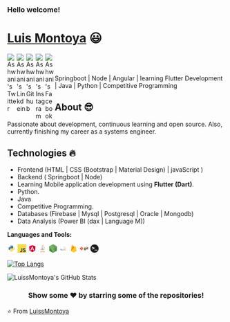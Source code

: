 ### Hello welcome!

 # <a href="https://www.linkedin.com/in/luis-fernando-montoya-589483200/">Luis Montoya</a> :smiley:
 
 <a href="https://twitter.com/luissmontoyap">
  <img align="left" alt="Ashwani's Twitter" width="22px" src="https://cdn.jsdelivr.net/npm/simple-icons@v3/icons/twitter.svg" />
</a>
<a href="https://linkedin.com/in/luis-fernando-montoya-589483200/">
  <img align="left" alt="Ashwani's Linkdein" width="22px" src="https://cdn.jsdelivr.net/npm/simple-icons@v3/icons/linkedin.svg" />
</a>
<a href="https://github.com/LuissMontoya">
  <img align="left" alt="Ashwani's Github" width="22px" src="https://cdn.jsdelivr.net/npm/simple-icons@v3/icons/github.svg" />
</a>
<a href="https://instagram.com/luissmontoyap/">
  <img align="left" alt="Ashwani's Instagram" width="22px" src="https://cdn.jsdelivr.net/npm/simple-icons@v3/icons/instagram.svg" />
</a>
<a href="https://www.facebook.com/100009772571981">
  <img align="left" alt="Ashwani's Facebook" width="22px" src="https://cdn.jsdelivr.net/npm/simple-icons@v3/icons/facebook.svg" />
</a>


<br/>
<br/>

Springboot | Node | Angular | learning Flutter Development | Java | Python | Competitive Programming

## About :sunglasses:
Passionate about development, continuous learning and open source. Also, currently finishing my career as a systems engineer.

## Technologies :fire:
- Frontend (HTML | CSS (Bootstrap | Material Design) | javaScript )
- Backend ( Springboot | Node)
- Learning Mobile application development using **Flutter (Dart)**.
- Python.
- Java
- Competitive Programming.
- Databases (Firebase | Mysql | Postgresql | Oracle | Mongodb)
- Data Analysis (Power BI (dax | Language M))

**Languages and Tools:**  

<code><img height="20" src="https://raw.githubusercontent.com/github/explore/80688e429a7d4ef2fca1e82350fe8e3517d3494d/topics/python/python.png"></code>
<code><img height="20" src="https://raw.githubusercontent.com/github/explore/80688e429a7d4ef2fca1e82350fe8e3517d3494d/topics/javascript/javascript.png"></code>
<code><img height="20" src="https://raw.githubusercontent.com/github/explore/80688e429a7d4ef2fca1e82350fe8e3517d3494d/topics/angular/angular.png"></code>
<code><img height="20" src="https://raw.githubusercontent.com/github/explore/80688e429a7d4ef2fca1e82350fe8e3517d3494d/topics/java/java.png"></code>
<code><img height="20" src="https://raw.githubusercontent.com/github/explore/80688e429a7d4ef2fca1e82350fe8e3517d3494d/topics/nodejs/nodejs.png"></code>
<code><img height="20" src="https://raw.githubusercontent.com/github/explore/80688e429a7d4ef2fca1e82350fe8e3517d3494d/topics/mysql/mysql.png"></code>
<code><img height="20" src="https://raw.githubusercontent.com/github/explore/80688e429a7d4ef2fca1e82350fe8e3517d3494d/topics/firebase/firebase.png"></code>
<code><img height="20" src="https://raw.githubusercontent.com/github/explore/80688e429a7d4ef2fca1e82350fe8e3517d3494d/topics/git/git.png"></code>
<code><img height="20" src="https://raw.githubusercontent.com/github/explore/80688e429a7d4ef2fca1e82350fe8e3517d3494d/topics/terminal/terminal.png"></code>


[![Top Langs](https://github-readme-stats.vercel.app/api/top-langs/?username=LuissMontoya&theme=radical)](https://github.com/LuissMontoya/github-readme-stats)

<img src="https://github-readme-stats.vercel.app/api?username=LuissMontoya&&show_icons=true&theme=tokyonight&line_height=27&v=5" alt="LuissMontoya's GitHub Stats" />


<div align="center">

### Show some ❤️ by starring some of the repositories!

</div>

⭐️ From [LuissMontoya](https://github.com/LuissMontoya)


